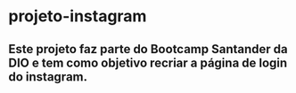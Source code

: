 # projeto-instagram
## Este projeto faz parte do Bootcamp Santander da DIO e tem como objetivo recriar a página de login do instagram.
